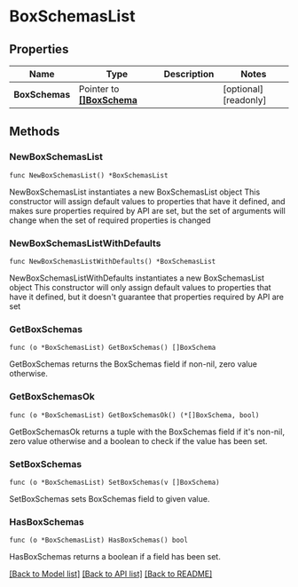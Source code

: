 # BoxSchemasList

## Properties

Name | Type | Description | Notes
------------ | ------------- | ------------- | -------------
**BoxSchemas** | Pointer to [**[]BoxSchema**](BoxSchema.md) |  | [optional] [readonly] 

## Methods

### NewBoxSchemasList

`func NewBoxSchemasList() *BoxSchemasList`

NewBoxSchemasList instantiates a new BoxSchemasList object
This constructor will assign default values to properties that have it defined,
and makes sure properties required by API are set, but the set of arguments
will change when the set of required properties is changed

### NewBoxSchemasListWithDefaults

`func NewBoxSchemasListWithDefaults() *BoxSchemasList`

NewBoxSchemasListWithDefaults instantiates a new BoxSchemasList object
This constructor will only assign default values to properties that have it defined,
but it doesn't guarantee that properties required by API are set

### GetBoxSchemas

`func (o *BoxSchemasList) GetBoxSchemas() []BoxSchema`

GetBoxSchemas returns the BoxSchemas field if non-nil, zero value otherwise.

### GetBoxSchemasOk

`func (o *BoxSchemasList) GetBoxSchemasOk() (*[]BoxSchema, bool)`

GetBoxSchemasOk returns a tuple with the BoxSchemas field if it's non-nil, zero value otherwise
and a boolean to check if the value has been set.

### SetBoxSchemas

`func (o *BoxSchemasList) SetBoxSchemas(v []BoxSchema)`

SetBoxSchemas sets BoxSchemas field to given value.

### HasBoxSchemas

`func (o *BoxSchemasList) HasBoxSchemas() bool`

HasBoxSchemas returns a boolean if a field has been set.


[[Back to Model list]](../README.md#documentation-for-models) [[Back to API list]](../README.md#documentation-for-api-endpoints) [[Back to README]](../README.md)



